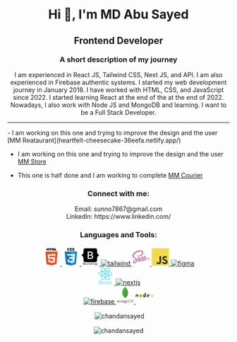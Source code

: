 <h1 align="center">Hi 👋, I'm MD Abu Sayed</h1>
<h2 align="center">Frontend Developer</h2>

<h3 align="center" style="margin-top: 20px;">A short description of my journey</h3>
<p align="center">I am experienced in React JS, Tailwind CSS, Next JS, and API. I am also experienced in Firebase authentic systems. I started my web development journey in January 2018. I have worked with HTML, CSS, and JavaScript since 2022. I started learning React at the end of the at the end of 2022. Nowadays, I also work with Node JS and MongoDB and learning. I want to be a Full Stack Developer.</p>
<hr>
- I am working on this one and trying to improve the design and the user [MM Reataurant](heartfelt-cheesecake-36eefa.netlify.app/)

- I am working on this one and trying to improve the design and the user [MM Store](stunning-klepon-4a547e.netlify.app/)

- This one is half done and I am working to complete [MM Courier](https://chic-daffodil-69f2dd.netlify.app/)

<h3 align="center">Connect with me:</h3>

<p align="center">
Email: sunno7867@gmail.com
<br/>
LinkedIn: https://www.linkedin.com/
</p>

<h3 align="center" style="margin-bottom: 20px;">Languages and Tools:</h3>
<p align="center">
<a href="https://www.w3.org/html/" target="_blank" rel="noreferrer"> <img src="https://raw.githubusercontent.com/devicons/devicon/master/icons/html5/html5-original-wordmark.svg" alt="html5" width="40" height="40"/> </a><a href="https://www.w3schools.com/css/" target="_blank" rel="noreferrer"> <img src="https://raw.githubusercontent.com/devicons/devicon/master/icons/css3/css3-original-wordmark.svg" alt="css3" width="40" height="40"/> </a><a href="https://getbootstrap.com" target="_blank" rel="noreferrer"> <img src="https://raw.githubusercontent.com/devicons/devicon/master/icons/bootstrap/bootstrap-plain-wordmark.svg" alt="bootstrap" width="40" height="40"/> </a><a href="https://tailwindcss.com/" target="_blank" rel="noreferrer"> <img src="https://www.vectorlogo.zone/logos/tailwindcss/tailwindcss-icon.svg" alt="tailwind" width="40" height="40"/> </a> <a href="https://sass-lang.com" target="_blank" rel="noreferrer"> <img src="https://raw.githubusercontent.com/devicons/devicon/master/icons/sass/sass-original.svg" alt="sass" width="40" height="40"/> </a><a href="https://developer.mozilla.org/en-US/docs/Web/JavaScript" target="_blank" rel="noreferrer"> <img src="https://raw.githubusercontent.com/devicons/devicon/master/icons/javascript/javascript-original.svg" alt="javascript" width="40" height="40"/> </a><a href="https://www.figma.com/" target="_blank" rel="noreferrer"> <img src="https://www.vectorlogo.zone/logos/figma/figma-icon.svg" alt="figma" width="40" height="40"/> </a><br><a href="https://reactjs.org/" target="_blank" rel="noreferrer"> <img src="https://raw.githubusercontent.com/devicons/devicon/master/icons/react/react-original-wordmark.svg" alt="react" width="40" height="40"/> </a> <a href="https://nextjs.org/" target="_blank" rel="noreferrer"> <img src="https://cdn.worldvectorlogo.com/logos/nextjs-2.svg" alt="nextjs" width="40" height="40"/> </a> <br><a href="https://firebase.google.com/" target="_blank" rel="noreferrer"> <img src="https://www.vectorlogo.zone/logos/firebase/firebase-icon.svg" alt="firebase" width="40" height="40"/> </a><a href="https://www.mongodb.com/" target="_blank" rel="noreferrer"> <img src="https://raw.githubusercontent.com/devicons/devicon/master/icons/mongodb/mongodb-original-wordmark.svg" alt="mongodb" width="40" height="40"/> </a><a href="https://nodejs.org" target="_blank" rel="noreferrer"> <img src="https://raw.githubusercontent.com/devicons/devicon/master/icons/nodejs/nodejs-original-wordmark.svg" alt="nodejs" width="40" height="40"/> </a>
</p>
<p align="center">&nbsp;<img align="center" src="https://github-readme-stats.vercel.app/api?username=chandansayed&show_icons=true&locale=en" alt="chandansayed" /></p>

<p align="center"><img align="center" src="https://github-readme-streak-stats.herokuapp.com/?user=chandansayed&" alt="chandansayed" /></p>
